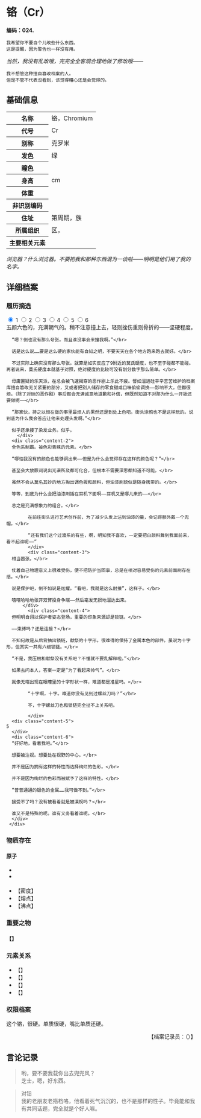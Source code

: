# 铬（Cr）

**编码：024.**

```
我希望你不要自个儿改些什么东西。
这是提醒，因为警告也一样没有用。
```
*当然，我没有乱改哦，完完全全客观合理地做了修改哦——*

```
我不想管这种擅自篡改档案的人。
但是不管不代表没看到，该觉得糟心还是会觉得的。
```

## 基础信息

<table id="chara">
	<tr><th>名称</th><td>铬，Chromium</td></tr>
  <tr><th>代号</th><td>Cr</td></tr>
  <tr><th>别称</th><td>克罗米</td></tr>
  <tr><th>发色</th><td>绿</td></tr>
  <tr><th>瞳色</th><td></td></tr>
  <tr><th>身高</th><td>cm</td></tr>
  <tr><th>体重</th><td></td></tr>
  <tr><th>非识别编码</th><td></td></tr>
  <tr><th>住址</th><td>第周期，族</td></tr>
  <tr><th>所属组织</th><td>区，</td></tr>
  <tr><th>主要相关元素</th><td></td></tr>
</table>

*浏览器？什么浏览器。不要把我和那种东西混为一谈啦——明明是他们用了我的名字。*

## 详细档案

### 履历摘选

<section class="tabs">
	        <input id="tab-1" type="radio" name="radio-set" class="tab-selector-1" checked="checked" />
		    <label for="tab-1" class="tab-label-1">1</label>
	        <input id="tab-2" type="radio" name="radio-set" class="tab-selector-2" />
		    <label for="tab-2" class="tab-label-2">2</label>
	        <input id="tab-3" type="radio" name="radio-set" class="tab-selector-3" />
		    <label for="tab-3" class="tab-label-3">3</label>
	        <input id="tab-4" type="radio" name="radio-set" class="tab-selector-4" />
		    <label for="tab-4" class="tab-label-4">4</label>
          <input id="tab-5" type="radio" name="radio-set" class="tab-selector-5" />
        <label for="tab-5" class="tab-label-5">5</label>
          <input id="tab-6" type="radio" name="radio-set" class="tab-selector-6" />
        <label for="tab-6" class="tab-label-6">6</label>
 <div class="clear-shadow"></div>
	<div class="content">
			<div class="content-1">
      五颜六色的，充满朝气的。稍不注意撞上去，轻则挫伤重则骨折的——坚硬程度。</br>

      “嗯？倒也没有那么夸张。而且谁没事会来撞我啊。”</br>

      话是这么说……要是这么硬的家伙能有自知之明，不要天天在各个地方跑来跑去就好。</br>

      不过实际上确实没有那么夸张。就算是如实反应了9附近的莫氏硬度，也不至于碰都不能碰。再者说来，莫氏硬度本就基于对照，绝对硬度的比较可没有划分数字那么简单。</br>

      毋庸置疑的乐天派，在总会被飞速揭穿的恶作剧上乐此不疲。譬如溜进硅辛辛苦苦维护的档案库擅自篡改无关紧要的部分，又或者把别人储存的零食甜咸口味偷偷调换——影响不大，但都很烦。（除了对硅的恶作剧）事后都会充满诚意地道歉和补偿，但既然知道不对那为什么一开始还要做呢——</br>

      “那家伙，持之以恒在做的事里最烦人的果然还是到处上色吧。街头涂鸦也不是这样玩的。说到底为什么我会答应让他来处理头发啊。”</br>

      似乎还承接了染发业务。似乎。
	  	</div>
  	  <div class="content-2">
      全色系制霸。被色彩青睐的元素。</br>

      “哪怕我没有的颜色也能够调出来——但是为什么会觉得存在这样的颜色呢？”</br>

      甚至会大放厥词说出光谱所及都可化合，但根本不需要深思都知道不可能。</br>

      虽然不会从莫名其妙的地方掏出调色板和颜料，但油漆刷貌似是随身携带的。</br>

      等等，到底为什么会把油漆刷插在耳机下面啊——耳机又是哪儿来的——</br>

      总之是充满想象力的组合。</br>

			在前往街头进行艺术创作前，为了减少头发上沾到油漆的量，会记得额外戴一个兜帽。</br>

			“还有我们这个过渡系的有些，啊，明知我不喜欢，一定要把白颜料舞到我面前来，看不起谁呢——”
			</div>
			<div class="content-3">
      相当嚣张。</br>

      仗着自己物理意义上很难受伤，便不把防护当回事，总是在相对容易受伤的元素前面刷存在感。</br>

      说是保护吧，倒不如说是炫耀。“看吧，我就是这么耐揍”，这样子。</br>

      嘻嘻哈哈地张开双臂投身争端——然后毫发无损地溜达出来。
		  </div>
			<div class="content-4">
      但明明自诩以保护者姿态登场，重要的印象来源却是锁链。</br>

      ——束缚吗？还是连接？</br>

      不知何故是从后背抽出锁链，献祭的十字形。很难得的保持了金属本色的部件。虽说为十字形，但其实一共有六根锁链。</br>

      “不是，我压根和献祭没有关系吧？不懂就不要乱解释啦。”</br>

      如果去问本人，答案一定是“为了看起来帅气”。</br>

      就像无端出现在眼瞳里的十字形状一样，难道都是准星吗。</br>

			“十字啊，十字。难道你没有见到过螺丝刀吗？”</br>

			不，十字螺丝刀也和锁链完全扯不上关系吧。

			</div>
      <div class="content-5">
    5
      </div>
      <div class="content-6">
      “好好地，看着我吧。”</br>

      想要被注视。想要处在视野的中心。</br>

      并不是因为拥有这样的特性而选择绚烂的色彩。</br>

      并不是因为绚烂的色彩而被赋予了这样的特性。</br>

      “普普通通的银色的金属……我可做不到。”</br>

      接受不了吗？没有被看着就是被漠视吗？</br>

      谁又不是特殊的呢。谁有义务看着谁呢。</br>
      </div>
	 </div>     
</section>

### 物质存在

#### 原子

-
-

####


- 【密度】
- 【熔点】
- 【沸点】

### 重要之物

#### 【】

### 元素关系

- 【】
- 【】
- 【】
- 【】

### 权限档案

这个铬，很硬。单质很硬，嘴比单质还硬。

<p align="right">【档案记录员：（）】</p>

## 言论记录

>哟，要不要我载你出去兜兜风？  
芝士，嗯，好东西。  

>对铅  
我的老朋友老搭档咯，他看着死气沉沉的，也不是那样的性子。毕竟能和我有共同话题，完全就是个好人嘛。  
